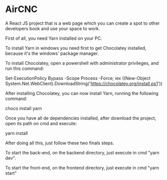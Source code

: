 # AirCNC
A React JS project that is a web page which you can create a spot to other developers book and use your space to work.

First of all, you need Yarn installed on your PC.

To install Yarn in windows you need first to get Chocolatey installed, because it's the windows' package manager.

To install Chocolatey, open a powershell with administrator privileges, and run this command:

Set-ExecutionPolicy Bypass -Scope Process -Force; iex ((New-Object System.Net.WebClient).DownloadString('https://chocolatey.org/install.ps1'))

After installing Chocolatey, you can now install Yarn, running the following command:

choco install yarn

Once you have all de dependencies installed, after download the project, open its path on cmd and execute:

yarn install

After doing all this, just follow these two finals steps.

To start the back-end, on the backend directory, just execute in cmd "yarn dev".

To start the front-end, on the frontend directory, just execute in cmd "yarn start"
